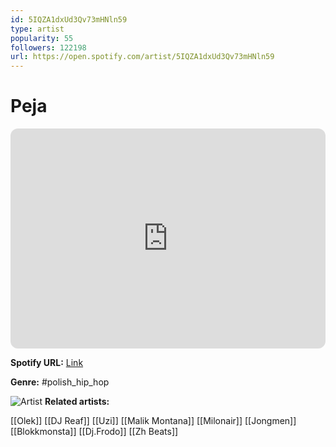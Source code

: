 ```yaml
---
id: 5IQZA1dxUd3Qv73mHNln59
type: artist
popularity: 55
followers: 122198
url: https://open.spotify.com/artist/5IQZA1dxUd3Qv73mHNln59
---
```

# Peja

<iframe style="border-radius:12px" src="https://open.spotify.com/embed/artist/5IQZA1dxUd3Qv73mHNln59" width="100%" height="352" frameBorder="0" allowfullscreen="" allow="autoplay; clipboard-write; encrypted-media; fullscreen; picture-in-picture" loading="lazy"></iframe>

**Spotify URL:** [Link](https://open.spotify.com/artist/5IQZA1dxUd3Qv73mHNln59)

**Genre:**  #polish_hip_hop

![Artist](https://i.scdn.co/image/ab6761610000e5eb4cf153765ef1054a68a3adaa)
**Related artists:**

[[Olek]]
[[DJ Reaf]]
[[Uzi]]
[[Malik Montana]]
[[Milonair]]
[[Jongmen]]
[[Blokkmonsta]]
[[Dj.Frodo]]
[[Zh Beats]]
